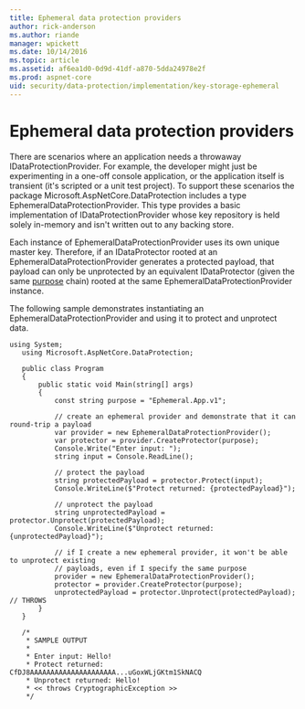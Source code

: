 ```yaml
---
title: Ephemeral data protection providers
author: rick-anderson
ms.author: riande
manager: wpickett
ms.date: 10/14/2016
ms.topic: article
ms.assetid: af6ea1d0-0d9d-41df-a870-5dda24978e2f
ms.prod: aspnet-core
uid: security/data-protection/implementation/key-storage-ephemeral
---
```

# Ephemeral data protection providers

<a name=data-protection-implementation-key-storage-ephemeral></a>

There are scenarios where an application needs a throwaway IDataProtectionProvider. For example, the developer might just be experimenting in a one-off console application, or the application itself is transient (it's scripted or a unit test project). To support these scenarios the package Microsoft.AspNetCore.DataProtection includes a type EphemeralDataProtectionProvider. This type provides a basic implementation of IDataProtectionProvider whose key repository is held solely in-memory and isn't written out to any backing store.

Each instance of EphemeralDataProtectionProvider uses its own unique master key. Therefore, if an IDataProtector rooted at an EphemeralDataProtectionProvider generates a protected payload, that payload can only be unprotected by an equivalent IDataProtector (given the same [purpose](../consumer-apis/purpose-strings.md#data-protection-consumer-apis-purposes) chain) rooted at the same EphemeralDataProtectionProvider instance.

The following sample demonstrates instantiating an EphemeralDataProtectionProvider and using it to protect and unprotect data.

````none
using System;
   using Microsoft.AspNetCore.DataProtection;

   public class Program
   {
       public static void Main(string[] args)
       {
           const string purpose = "Ephemeral.App.v1";

           // create an ephemeral provider and demonstrate that it can round-trip a payload
           var provider = new EphemeralDataProtectionProvider();
           var protector = provider.CreateProtector(purpose);
           Console.Write("Enter input: ");
           string input = Console.ReadLine();

           // protect the payload
           string protectedPayload = protector.Protect(input);
           Console.WriteLine($"Protect returned: {protectedPayload}");

           // unprotect the payload
           string unprotectedPayload = protector.Unprotect(protectedPayload);
           Console.WriteLine($"Unprotect returned: {unprotectedPayload}");

           // if I create a new ephemeral provider, it won't be able to unprotect existing
           // payloads, even if I specify the same purpose
           provider = new EphemeralDataProtectionProvider();
           protector = provider.CreateProtector(purpose);
           unprotectedPayload = protector.Unprotect(protectedPayload); // THROWS
       }
   }

   /*
    * SAMPLE OUTPUT
    *
    * Enter input: Hello!
    * Protect returned: CfDJ8AAAAAAAAAAAAAAAAAAAAA...uGoxWLjGKtm1SkNACQ
    * Unprotect returned: Hello!
    * << throws CryptographicException >>
    */
   ````
